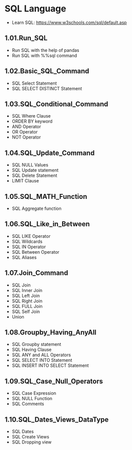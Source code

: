 # SQL Language
- Learn SQL: https://www.w3schools.com/sql/default.asp

## 1.01.Run_SQL 
- Run SQL with the help of pandas
- Run SQL with %%sql command

## 1.02.Basic_SQL_Command
- SQL Select Statement
- SQL SELECT DISTINCT Statement

## 1.03.SQL_Conditional_Command
- SQL Where Clause
- ORDER BY keyword
- AND Operator
- OR Operator
- NOT Operator

## 1.04.SQL_Update_Command
- SQL NULL Values
- SQL Update statement
- SQL Delete Statement
- LIMIT Clause

## 1.05.SQL_MATH_Function
- SQL Aggregate function

## 1.06.SQL_Like_in_Between
- SQL LIKE Operator
- SQL Wildcards
- SQL IN Operator
- SQL Between Operator
- SQL Aliases

## 1.07.Join_Command
- SQL Join
- SQL Inner Join
- SQL Left Join
- SQL Right Join
- SQL FULL Join
- SQL Self Join
- Union

## 1.08.Groupby_Having_AnyAll
- SQL Groupby statement
- SQL Having Clause
- SQL ANY and ALL Operators
- SQL SELECT INTO Statement
- SQL INSERT INTO SELECT Statement

## 1.09.SQL_Case_Null_Operators
- SQL Case Expression
- SQL NULL Function
- SQL Comments

## 1.10.SQL_Dates_Views_DataType
- SQL Dates
- SQL Create Views
- SQL Dropping view
